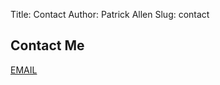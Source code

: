 Title: Contact
Author: Patrick Allen
Slug: contact

## Contact Me
[EMAIL](mailto:prallen90@gmail.com)

